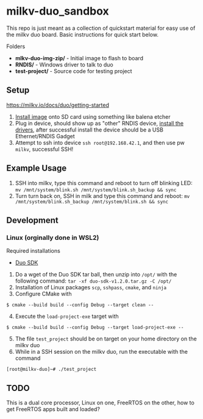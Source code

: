 # milkv-duo_sandbox

This repo is just meant as a collection of quickstart material for easy use of the milkv duo board. Basic instructions for quick start below.

Folders

- **mlkv-duo-img-zip/** - Initial image to flash to board
- **RNDIS/** - Windows driver to talk to duo
- **test-project/** - Source code for testing project

## Setup 

https://milkv.io/docs/duo/getting-started

1. [Install image](https://milkv.io/docs/duo/getting-started/boot) onto SD card using something like balena etcher  
2. Plug in device, should show up as "other" RNDIS device, [install the drivers](https://milkv.io/docs/duo/getting-started/windows-rndis-dirver), after successful install the device should be a USB Ethernet/RNDIS Gadget
3. Attempt to ssh into device `ssh root@192.168.42.1`, and then use pw `milkv`, successful SSH!

## Example Usage

1. SSH into milkv, type this command and reboot to turn off blinking LED: `mv /mnt/system/blink.sh /mnt/system/blink.sh_backup && sync`
2. Turn turn back on, SSH in milk and type this command and reboot: `mv /mnt/system/blink.sh_backup /mnt/system/blink.sh && sync`

## Development

### Linux (orginally done in WSL2)

Required installations
- [Duo SDK](https://github.com/milkv-duo/duo-app-sdk/releases/download/duo-app-sdk-v1.2.0/duo-sdk-v1.2.0.tar.gz)

1. Do a wget of the Duo SDK tar ball, then unzip into `/opt/` with the following command: `tar -xf duo-sdk-v1.2.0.tar.gz -C /opt/`
2. Installation of Linux packages `scp`, `sshpass`, `cmake`, and `ninja`
3. Configure CMake with 
```
$ cmake --build build --config Debug --target clean --
```
4. Execute the `load-project-exe` target with
```
$ cmake --build build --config Debug --target load-project-exe --
```
5. The file `test_project` should be on target on your home directory on the milkv duo
6. While in a SSH session on the milkv duo, run the executable with the command
```
[root@milkv-duo]~# ./test_project
```

## TODO

This is a dual core processor, Linux on one, FreeRTOS on the other, how to get FreeRTOS apps built and loaded?
